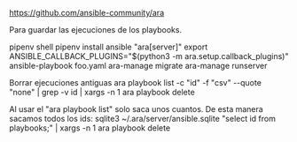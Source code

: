 https://github.com/ansible-community/ara

Para guardar las ejecuciones de los playbooks.

pipenv shell
pipenv install ansible "ara[server]"
export ANSIBLE_CALLBACK_PLUGINS="$(python3 -m ara.setup.callback_plugins)"
ansible-playbook foo.yaml
ara-manage migrate
ara-manage runserver

Borrar ejecuciones antiguas
ara playbook list -c "id" -f "csv" --quote "none" | grep -v id | xargs -n 1 ara playbook delete

Al usar el "ara playbook list" solo saca unos cuantos.
De esta manera sacamos todos los ids:
sqlite3 ~/.ara/server/ansible.sqlite "select id from playbooks;" | xargs -n 1 ara playbook delete
